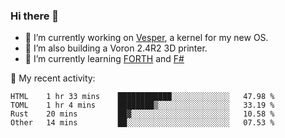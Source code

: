 ### Hi there 👋

<!--
**berkus/berkus** is a ✨ _special_ ✨ repository because its `README.md` (this file) appears on your GitHub profile.

Here are some ideas to get you started:

- 🔭 I’m currently working on ...
- 🌱 I’m currently learning ...
- 👯 I’m looking to collaborate on ...
- 🤔 I’m looking for help with ...
- 💬 Ask me about ...
- 📫 How to reach me: ...
- 😄 Pronouns: ...
- ⚡ Fun fact: ...
-->

- 🔭 I’m currently working on [Vesper](https://github.com/metta-systems/vesper), a kernel for my new OS.
- 🔭 I’m also building a Voron 2.4R2 3D printer.
- 🌱 I’m currently learning [FORTH](http://forth.com/starting-forth/) and [F#](https://fsharpforfunandprofit.com/)

💼 My recent activity:

<!--START_SECTION:waka-->

```text
HTML    1 hr 33 mins    ████████████░░░░░░░░░░░░░   47.98 %
TOML    1 hr 4 mins     ████████▒░░░░░░░░░░░░░░░░   33.19 %
Rust    20 mins         ██▓░░░░░░░░░░░░░░░░░░░░░░   10.58 %
Other   14 mins         ██░░░░░░░░░░░░░░░░░░░░░░░   07.53 %
```

<!--END_SECTION:waka-->
